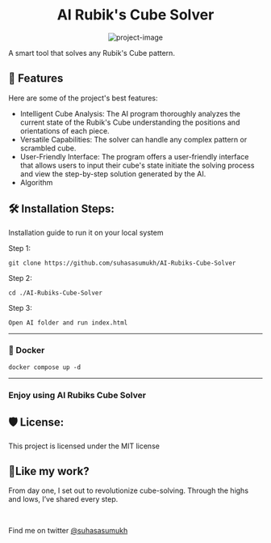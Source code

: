 <h1 align="center" id="title">AI Rubik's Cube Solver</h1>

<p align="center"><img src="https://pbs.twimg.com/media/Fx8fv6oaMAYdmHb?format=png&amp;name=large" alt="project-image"></p>

<p id="description">A smart tool that solves any Rubik's Cube pattern.</p>

<h2>🧐 Features</h2>

Here are some of the project's best features:

*   Intelligent Cube Analysis: The AI program thoroughly analyzes the current state of the Rubik's Cube understanding the positions and orientations of each piece.
*   Versatile Capabilities: The solver can handle any complex pattern or scrambled cube.
*   User-Friendly Interface: The program offers a user-friendly interface that allows users to input their cube's state initiate the solving process and view the step-by-step solution generated by the AI.
*   Algorithm

<h2>🛠️ Installation Steps:</h2>

Installation guide to run it on your local system

<p>Step 1:</p>

```
git clone https://github.com/suhasasumukh/AI-Rubiks-Cube-Solver
```

<p>Step 2:</p>

```
cd ./AI-Rubiks-Cube-Solver
```

<p>Step 3:</p>

```
Open AI folder and run index.html
```

---------
<h3>🐳 Docker</h3>

```
docker compose up -d
```
---------
### Enjoy using AI Rubiks Cube Solver

<h2>🛡️ License:</h2>

This project is licensed under the MIT license

<h2>💖Like my work?</h2>

<p>From day one, I set out to revolutionize cube-solving. Through the highs and lows, I’ve shared every step.</p>
<br>
<p>Find me on twitter <a href="https://twitter.com/suhasasumukh">@suhasasumukh</a></p>
